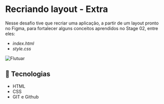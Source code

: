 # Recriando layout - Extra

Nesse desafio tive que recriar uma aplicação, a partir de um layout pronto no Figma, para fortalecer alguns conceitos aprendidos no Stage 02, entre eles:

- _index.html_
- _style.css_


![Flutuar](https://user-images.githubusercontent.com/72473993/214939763-e63b5313-a98d-4f8e-95a6-05c6dba76223.PNG)

## 🔧 Tecnologias

- HTML
- CSS
- GIT e Github
